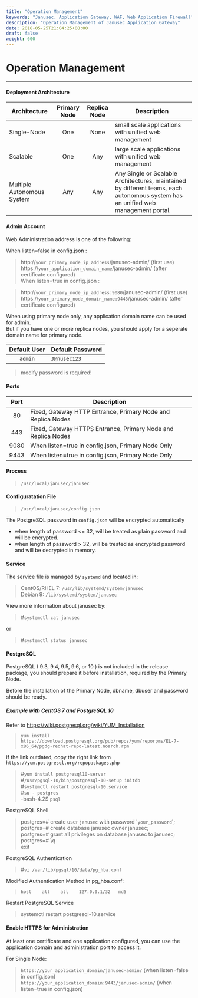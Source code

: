 ```yaml
---
title: "Operation Management"
keywords: "Janusec, Application Gateway, WAF, Web Application Firewall"
description: "Operation Management of Janusec Application Gateway"
date: 2018-05-25T21:04:25+08:00
draft: false
weight: 600
---
```


# Operation Management  
----  

#### Deployment Architecture
| Architecture | Primary Node | Replica Node | Description |
|--------------|:-----------:|:----------:|-------------|
| Single-Node  | One         | None       | small scale applications with unified web management |
| Scalable     | One         | Any        | large scale applications with unified web management |
| Multiple Autonomous System | Any    |  Any  |  Any Single or Scalable Architectures, maintained by different teams, each autonomous system has an unified web management portal.  |   


#### Admin Account  

Web Administration address is one of the following:   

When listen=false in config.json :  

> http://`your_primary_node_ip_address`/janusec-admin/    (first use)
> https://`your_application_domain_name`/janusec-admin/  (after certificate configured)  
When listen=true  in config.json :   

> http://`your_primary_node_ip_address:9080`/janusec-admin/    (first use)     
> https://`your_primary_node_domain_name:9443`/janusec-admin/  (after certificate configured)     

When using primary node only, any application domain name can be used for admin.  
But if you have one or more replica nodes, you should apply for a seperate domain name for primary node.   


| Default User  | Default Password |
|:-----:|------|
| `admin` | `J@nusec123` |

> modify password is required!      

#### Ports
| Port  | Description |
|:-----:|------|
|80     | Fixed, Gateway HTTP Entrance, Primary Node and Replica Nodes    |
|443    | Fixed, Gateway HTTPS Entrance, Primary Node and Replica Nodes   |
|9080   | When listen=true in config.json, Primary Node Only |
|9443   | When listen=true in config.json, Primary Node Only |  

#### Process
> `/usr/local/janusec/janusec`  

#### Configuratation File
> `/usr/local/janusec/config.json`   

The PostgreSQL password in `config.json` will be encrypted automatically   

* when length of password \<= 32, will be treated as plain password and will be encrypted.  
* when length of password \> 32, will be treated as encrypted password and will be decrypted in memory.    


#### Service
The service file is managed by `systemd` and located in:

> CentOS/RHEL 7: `/usr/lib/systemd/system/janusec`     
> Debian 9: `/lib/systemd/system/janusec`    

View more information about janusec by:  

> #`systemctl cat janusec`   

or   

> #`systemctl status janusec`  

#### PostgreSQL
PostgreSQL ( 9.3, 9.4, 9.5, 9.6, or 10 ) is not included in the release package, you should prepare it before installation, required by the Primary Node.   

Before the installation of the Primary Node, dbname, dbuser and password should be ready.  

##### Example with CentOS 7 and PostgreSQL 10
Refer to https://wiki.postgresql.org/wiki/YUM_Installation

> `yum install https://download.postgresql.org/pub/repos/yum/reporpms/EL-7-x86_64/pgdg-redhat-repo-latest.noarch.rpm`  

if the link outdated, copy the right link from `https://yum.postgresql.org/repopackages.php`     

> #`yum install postgresql10-server`   
> #`/usr/pgsql-10/bin/postgresql-10-setup initdb`   
> #`systemctl restart postgresql-10.service`  
> #`su - postgres`  
> -bash-4.2$ `psql`   


PostgreSQL Shell   

> postgres=\# create user `janusec` with password &#39;`your_password`&#39;;  
> postgres=\# create database janusec owner janusec;   
> postgres=\# grant all privileges on database janusec to janusec;  
> postgres=\# \q   
> exit  

PostgreSQL Authentication  

> #`vi /var/lib/pgsql/10/data/pg_hba.conf`  

Modified Authentication Method in pg_hba.conf:     

> `host    all    all    127.0.0.1/32   md5`     

Restart PostgreSQL Service  

> systemctl restart postgresql-10.service    


#### Enable HTTPS for Administration 
At least one certificate and one application configured, you can use the application domain and administration port to access it.  

For Single Node:  

> `https://your_application_domain/janusec-admin/` (when listen=false in config.json)     
> `https://your_application_domain:9443/janusec-admin/` (when listen=true in config.json)  

